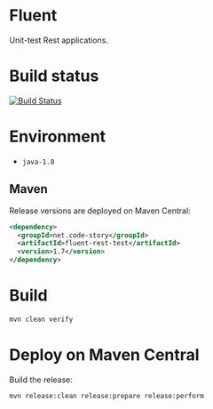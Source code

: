 # Fluent

Unit-test Rest applications.

# Build status

[![Build Status](https://api.travis-ci.org/CodeStory/fluent-rest-test.png)](https://travis-ci.org/CodeStory/fluent-rest-test)

# Environment

- `java-1.8`

## Maven

Release versions are deployed on Maven Central:

```xml
<dependency>
  <groupId>net.code-story</groupId>
  <artifactId>fluent-rest-test</artifactId>
  <version>1.7</version>
</dependency>
```

# Build

```bash
mvn clean verify
```

# Deploy on Maven Central

Build the release:

```bash
mvn release:clean release:prepare release:perform
```

